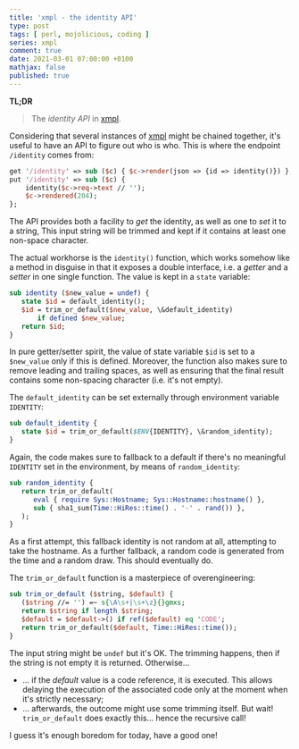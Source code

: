 ```yaml
---
title: 'xmpl - the identity API'
type: post
tags: [ perl, mojolicious, coding ]
series: xmpl
comment: true
date: 2021-03-01 07:00:00 +0100
mathjax: false
published: true
---
```


**TL;DR**

> The *identity API* in [xmpl][].

Considering that several instances of [xmpl][] might be chained
together, it's useful to have an API to figure out who is who. This is
where the endpoint `/identity` comes from:

```perl
get '/identity' => sub ($c) { $c->render(json => {id => identity()}) };
put '/identity' => sub ($c) {
    identity($c->req->text // '');
    $c->rendered(204);
};
```

The API provides both a facility to *get* the identity, as well as one
to *set* it to a string, This input string will be trimmed and kept if
it contains at least one non-space character.

The actual workhorse is the `identity()` function, which works somehow
like a method in disguise in that it exposes a double interface, i.e. a
*getter* and a *setter* in one single function. The value is kept in a
`state` variable:

```perl
sub identity ($new_value = undef) {
   state $id = default_identity();
   $id = trim_or_default($new_value, \&default_identity)
       if defined $new_value;
   return $id;
}
```

In pure getter/setter spirit, the value of state variable `$id` is set
to a `$new_value` only if this is defined. Moreover, the function also
makes sure to remove leading and trailing spaces, as well as ensuring
that the final result contains some non-spacing character (i.e. it's not
empty).

The `default_identity` can be set externally through environment
variable `IDENTITY`:

```perl
sub default_identity {
   state $id = trim_or_default($ENV{IDENTITY}, \&random_identity);
}
```

Again, the code makes sure to fallback to a default if there's no
meaningful `IDENTITY` set in the environment, by means of
`random_identity`:

```perl
sub random_identity {
   return trim_or_default(
      eval { require Sys::Hostname; Sys::Hostname::hostname() },
      sub { sha1_sum(Time::HiRes::time() . '-' . rand()) },
   );
}
```

As a first attempt, this fallback identity is not random at all,
attempting to take the hostname. As a further fallback, a random code is
generated from the time and a random draw. This should eventually do.

The `trim_or_default` function is a masterpiece of overengineering:

```perl
sub trim_or_default ($string, $default) {
   ($string //= '') =~ s{\A\s+|\s+\z}{}gmxs;
   return $string if length $string;
   $default = $default->() if ref($default) eq 'CODE';
   return trim_or_default($default, Time::HiRes::time());
}
```

The input string might be `undef` but it's OK. The trimming happens,
then if the string is not empty it is returned. Otherwise...

- ... if the *default* value is a code reference, it is executed. This
  allows delaying the execution of the associated code only at the
  moment when it's strictly necessary;
- ... afterwards, the outcome might use some trimming itself. But wait!
  `trim_or_default` does exactly this... hence the recursive call!

I guess it's enough boredom for today, have a good one!


[xmpl]: https://gitlab.com/polettix/xmpl
